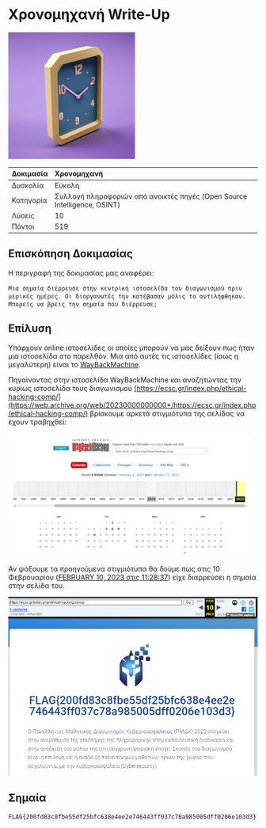 # Χρονομηχανή Write-Up

<img width="256" src="../../challenges-images/challenge_extra_02.png">

| Δοκιμασία | Χρονομηχανή |
| :------- | :----- |
| Δυσκολία | Εύκολη |
| Κατηγορία | Συλλογή πληροφοριών από ανοικτές πηγές (Open Source Intelligence, OSINT) |
| Λύσεις | 10 |
| Πόντοι | 519 |

## Επισκόπηση Δοκιμασίας

Η περιγραφή της δοκιμασίας μας αναφέρει:
```
Μια σημαία διέρρευσε στην κεντρική ιστοσελίδα του διαγωνισμού πριν μερικές ημέρες. Οι διοργανωτές την κατέβασαν μόλις το αντιλήφθηκαν. Μπορείς να βρεις την σημαία που διέρρευσε;
```

## Επίλυση

Υπάρχουν online ιστοσελίδες οι οποίες μπορούν να μας δείξουν πως ήταν μια ιστοσελίδα στο παρελθόν. Μια από αυτές τις ιστοσελίδες (ίσως η μεγαλύτερη) είναι το [WayBackMachine](https://archive.org/web/).


Πηγαίνοντας στην ιστοσελίδα WayBackMachine και αναζητώντας την κυρίως ιστοσελίδα τους διαγωνισμού [https://ecsc.gr/index.php/ethical-hacking-comp/](https://web.archive.org/web/20230000000000*/https://ecsc.gr/index.php/ethical-hacking-comp/) βρίσκουμε αρκετά στιγμιότυπα της σελίδας να έχουν τραβηχθεί:

![wayback machine captures](wayback_machine_captures.png)

Αν ψάξουμε τα προηγούμενα στιγμιότυπα θα δούμε πως στις 10 Φεβρουαρίου ([FEBRUARY 10, 2023 στις 11:28:37](https://web.archive.org/web/20230210112837/https://ecsc.gr/index.php/ethical-hacking-comp/)) είχε διαρρεύσει η σημαία στην σελίδα του.

![wayback machine leak](wayback_machine_leak.png)

## Σημαία

```
FLAG{200fd83c8fbe55df25bfc638e4ee2e746443ff037c78a985005dff0206e103d3}
```
